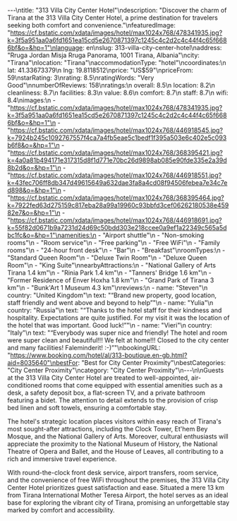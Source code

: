 ---\ntitle: "313 Villa City Center Hotel"\ndescription: "Discover the charm of Tirana at the 313 Villa City Center Hotel, a prime destination for travelers seeking both comfort and convenience."\nfeaturedImage: "https://cf.bstatic.com/xdata/images/hotel/max1024x768/478341935.jpg?k=3f5a951aa0a6fd1651ea15cd5e2670871397c1245c4c2d2c4c44f4c65f6686bf&o=&hp=1"\nlanguage: en\nslug: 313-villa-city-center-hotel\naddress: "Rruga Jordan Misja Rruga Panorama, 1001 Tirana, Albania"\ncity: "Tirana"\nlocation: "Tirana"\naccommodationType: "hotel"\ncoordinates:\n  lat: 41.33673379\n  lng: 19.8118512\nprice: "US$59"\npriceFrom: 59\nstarRating: 3\nrating: 8.5\nratingWords: "Very Good"\nnumberOfReviews: 158\nratings:\n  overall: 8.5\n  location: 8.2\n  cleanliness: 8.7\n  facilities: 8.3\n  value: 8.6\n  comfort: 8.7\n  staff: 8.7\n  wifi: 8.4\nimages:\n  - "https://cf.bstatic.com/xdata/images/hotel/max1024x768/478341935.jpg?k=3f5a951aa0a6fd1651ea15cd5e2670871397c1245c4c2d2c4c44f4c65f6686bf&o=&hp=1"\n  - "https://cf.bstatic.com/xdata/images/hotel/max1024x768/446918545.jpg?k=7924b245c1092767557f4ca7a4fb5eae5c1bedf1f395a503e6c402e5c093b6f8&o=&hp=1"\n  - "https://cf.bstatic.com/xdata/images/hotel/max1024x768/368395421.jpg?k=4a0a81b494171e317315d8f1d771e70bc26d9898ab085e90fde335e2a39d8b2d&o=&hp=1"\n  - "https://cf.bstatic.com/xdata/images/hotel/max1024x768/446918551.jpg?k=43fec706ff8db347d49615649a632dae3fa8a4cd08f94506febea7e34c7ed898&o=&hp=1"\n  - "https://cf.bstatic.com/xdata/images/hotel/max1024x768/368395464.jpg?k=7922fed63d275159c817eba28a99a19960c93bbfd3cef06262180538e45982e7&o=&hp=1"\n  - "https://cf.bstatic.com/xdata/images/hotel/max1024x768/446918691.jpg?k=55f82d0671b9a7231d24d69c50bdd303e218ccee0a9ef1a22349c565a5dbc1fc&o=&hp=1"\namenities:\n  - "Airport shuttle"\n  - "Non-smoking rooms"\n  - "Room service"\n  - "Free parking"\n  - "Free WiFi"\n  - "Family rooms"\n  - "24-hour front desk"\n  - "Bar"\n  - "Breakfast"\nroomTypes:\n  - "Standard Queen Room"\n  - "Deluxe Twin Room"\n  - "Deluxe Queen Room"\n  - "King Suite"\nnearbyAttractions:\n  - "National Gallery of Arts Tirana 1.4 km"\n  - "Rinia Park 1.4 km"\n  - "Tanners' Bridge 1.6 km"\n  - "Former Residence of Enver Hoxha 1.8 km"\n  - "Grand Park of Tirana 3 km"\n  - "Bunk'Art 1 Museum 4.3 km"\nreviews:\n  - name: "Steven"\n    country: "United Kingdom"\n    text: "“Brand new property, good location, staff friendly and went above and beyond to help”"\n  - name: "Yulia"\n    country: "Russia"\n    text: "“Thanks to the hotel staff for their kindness and hospitality. Expectations are quite justified. For my visit it was the location of the hotel that was important. Good luck!”"\n  - name: "Vieri"\n    country: "Italy"\n    text: "“Everybody was super nice and friendly! The hotel and room were super clean and beautiful!!! We felt at home!!! Closed to the city center and many facilities! Faleminderit! :-)”"\nbookingURL: "https://www.booking.com/hotel/al/313-boutique.en-gb.html?aid=8035640"\nbestFor: "Best for City Center Proximity"\nbestCategories: "City Center Proximity"\ncategory: "City Center Proximity"\n---\n\nGuests at the 313 Villa City Center Hotel are treated to well-appointed, air-conditioned rooms that come equipped with essential amenities such as a desk, a safety deposit box, a flat-screen TV, and a private bathroom featuring a bidet. The attention to detail extends to the provision of crisp bed linen and soft towels, ensuring a comfortable stay.

The hotel's strategic location places visitors within easy reach of Tirana's most sought-after attractions, including the Clock Tower, Et'hem Bey Mosque, and the National Gallery of Arts. Moreover, cultural enthusiasts will appreciate the proximity to the National Museum of History, the National Theatre of Opera and Ballet, and the House of Leaves, all contributing to a rich and immersive travel experience.

With round-the-clock front desk service, airport transfers, room service, and the convenience of free WiFi throughout the premises, the 313 Villa City Center Hotel prioritizes guest satisfaction and ease. Situated a mere 13 km from Tirana International Mother Teresa Airport, the hotel serves as an ideal base for exploring the vibrant city of Tirana, promising an unforgettable stay marked by comfort and accessibility.